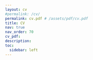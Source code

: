 ```yaml
---
layout: cv
#permalink: /cv/
permalink: cv.pdf # /assets/pdf/cv.pdf
title: CV
nav: true
nav_order: 70
cv_pdf:
description:
toc:
  sidebar: left
---
```

